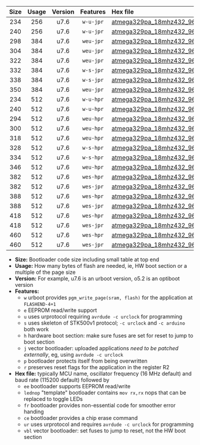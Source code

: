 |Size|Usage|Version|Features|Hex file|
|:-:|:-:|:-:|:-:|:--|
|234|256|u7.6|`w-u-jpr`|[atmega329pa_18mhz432_9600bps_ur_vbl.hex](https://raw.githubusercontent.com/stefanrueger/urboot/main/bootloaders/atmega329pa/fcpu_18mhz432/9600_bps/atmega329pa_18mhz432_9600bps_ur_vbl.hex)|
|240|256|u7.6|`w-u-jpr`|[atmega329pa_18mhz432_9600bps_lednop_ur_vbl.hex](https://raw.githubusercontent.com/stefanrueger/urboot/main/bootloaders/atmega329pa/fcpu_18mhz432/9600_bps/atmega329pa_18mhz432_9600bps_lednop_ur_vbl.hex)|
|298|384|u7.6|`weu-jpr`|[atmega329pa_18mhz432_9600bps_ee_ur_vbl.hex](https://raw.githubusercontent.com/stefanrueger/urboot/main/bootloaders/atmega329pa/fcpu_18mhz432/9600_bps/atmega329pa_18mhz432_9600bps_ee_ur_vbl.hex)|
|304|384|u7.6|`weu-jpr`|[atmega329pa_18mhz432_9600bps_ee_lednop_ur_vbl.hex](https://raw.githubusercontent.com/stefanrueger/urboot/main/bootloaders/atmega329pa/fcpu_18mhz432/9600_bps/atmega329pa_18mhz432_9600bps_ee_lednop_ur_vbl.hex)|
|322|384|u7.6|`weu-jpr`|[atmega329pa_18mhz432_9600bps_ee_lednop_fr_ur_vbl.hex](https://raw.githubusercontent.com/stefanrueger/urboot/main/bootloaders/atmega329pa/fcpu_18mhz432/9600_bps/atmega329pa_18mhz432_9600bps_ee_lednop_fr_ur_vbl.hex)|
|332|384|u7.6|`w-s-jpr`|[atmega329pa_18mhz432_9600bps_vbl.hex](https://raw.githubusercontent.com/stefanrueger/urboot/main/bootloaders/atmega329pa/fcpu_18mhz432/9600_bps/atmega329pa_18mhz432_9600bps_vbl.hex)|
|338|384|u7.6|`w-s-jpr`|[atmega329pa_18mhz432_9600bps_lednop_vbl.hex](https://raw.githubusercontent.com/stefanrueger/urboot/main/bootloaders/atmega329pa/fcpu_18mhz432/9600_bps/atmega329pa_18mhz432_9600bps_lednop_vbl.hex)|
|350|384|u7.6|`weu-jpr`|[atmega329pa_18mhz432_9600bps_ee_lednop_fr_ce_ur_vbl.hex](https://raw.githubusercontent.com/stefanrueger/urboot/main/bootloaders/atmega329pa/fcpu_18mhz432/9600_bps/atmega329pa_18mhz432_9600bps_ee_lednop_fr_ce_ur_vbl.hex)|
|234|512|u7.6|`w-u-hpr`|[atmega329pa_18mhz432_9600bps_ur.hex](https://raw.githubusercontent.com/stefanrueger/urboot/main/bootloaders/atmega329pa/fcpu_18mhz432/9600_bps/atmega329pa_18mhz432_9600bps_ur.hex)|
|240|512|u7.6|`w-u-hpr`|[atmega329pa_18mhz432_9600bps_lednop_ur.hex](https://raw.githubusercontent.com/stefanrueger/urboot/main/bootloaders/atmega329pa/fcpu_18mhz432/9600_bps/atmega329pa_18mhz432_9600bps_lednop_ur.hex)|
|294|512|u7.6|`weu-hpr`|[atmega329pa_18mhz432_9600bps_ee_ur.hex](https://raw.githubusercontent.com/stefanrueger/urboot/main/bootloaders/atmega329pa/fcpu_18mhz432/9600_bps/atmega329pa_18mhz432_9600bps_ee_ur.hex)|
|300|512|u7.6|`weu-hpr`|[atmega329pa_18mhz432_9600bps_ee_lednop_ur.hex](https://raw.githubusercontent.com/stefanrueger/urboot/main/bootloaders/atmega329pa/fcpu_18mhz432/9600_bps/atmega329pa_18mhz432_9600bps_ee_lednop_ur.hex)|
|318|512|u7.6|`weu-hpr`|[atmega329pa_18mhz432_9600bps_ee_lednop_fr_ur.hex](https://raw.githubusercontent.com/stefanrueger/urboot/main/bootloaders/atmega329pa/fcpu_18mhz432/9600_bps/atmega329pa_18mhz432_9600bps_ee_lednop_fr_ur.hex)|
|328|512|u7.6|`w-s-hpr`|[atmega329pa_18mhz432_9600bps.hex](https://raw.githubusercontent.com/stefanrueger/urboot/main/bootloaders/atmega329pa/fcpu_18mhz432/9600_bps/atmega329pa_18mhz432_9600bps.hex)|
|334|512|u7.6|`w-s-hpr`|[atmega329pa_18mhz432_9600bps_lednop.hex](https://raw.githubusercontent.com/stefanrueger/urboot/main/bootloaders/atmega329pa/fcpu_18mhz432/9600_bps/atmega329pa_18mhz432_9600bps_lednop.hex)|
|346|512|u7.6|`weu-hpr`|[atmega329pa_18mhz432_9600bps_ee_lednop_fr_ce_ur.hex](https://raw.githubusercontent.com/stefanrueger/urboot/main/bootloaders/atmega329pa/fcpu_18mhz432/9600_bps/atmega329pa_18mhz432_9600bps_ee_lednop_fr_ce_ur.hex)|
|382|512|u7.6|`wes-hpr`|[atmega329pa_18mhz432_9600bps_ee.hex](https://raw.githubusercontent.com/stefanrueger/urboot/main/bootloaders/atmega329pa/fcpu_18mhz432/9600_bps/atmega329pa_18mhz432_9600bps_ee.hex)|
|382|512|u7.6|`wes-jpr`|[atmega329pa_18mhz432_9600bps_ee_vbl.hex](https://raw.githubusercontent.com/stefanrueger/urboot/main/bootloaders/atmega329pa/fcpu_18mhz432/9600_bps/atmega329pa_18mhz432_9600bps_ee_vbl.hex)|
|388|512|u7.6|`wes-hpr`|[atmega329pa_18mhz432_9600bps_ee_lednop.hex](https://raw.githubusercontent.com/stefanrueger/urboot/main/bootloaders/atmega329pa/fcpu_18mhz432/9600_bps/atmega329pa_18mhz432_9600bps_ee_lednop.hex)|
|388|512|u7.6|`wes-jpr`|[atmega329pa_18mhz432_9600bps_ee_lednop_vbl.hex](https://raw.githubusercontent.com/stefanrueger/urboot/main/bootloaders/atmega329pa/fcpu_18mhz432/9600_bps/atmega329pa_18mhz432_9600bps_ee_lednop_vbl.hex)|
|418|512|u7.6|`wes-hpr`|[atmega329pa_18mhz432_9600bps_ee_lednop_fr.hex](https://raw.githubusercontent.com/stefanrueger/urboot/main/bootloaders/atmega329pa/fcpu_18mhz432/9600_bps/atmega329pa_18mhz432_9600bps_ee_lednop_fr.hex)|
|418|512|u7.6|`wes-jpr`|[atmega329pa_18mhz432_9600bps_ee_lednop_fr_vbl.hex](https://raw.githubusercontent.com/stefanrueger/urboot/main/bootloaders/atmega329pa/fcpu_18mhz432/9600_bps/atmega329pa_18mhz432_9600bps_ee_lednop_fr_vbl.hex)|
|460|512|u7.6|`wes-hpr`|[atmega329pa_18mhz432_9600bps_ee_lednop_fr_ce.hex](https://raw.githubusercontent.com/stefanrueger/urboot/main/bootloaders/atmega329pa/fcpu_18mhz432/9600_bps/atmega329pa_18mhz432_9600bps_ee_lednop_fr_ce.hex)|
|460|512|u7.6|`wes-jpr`|[atmega329pa_18mhz432_9600bps_ee_lednop_fr_ce_vbl.hex](https://raw.githubusercontent.com/stefanrueger/urboot/main/bootloaders/atmega329pa/fcpu_18mhz432/9600_bps/atmega329pa_18mhz432_9600bps_ee_lednop_fr_ce_vbl.hex)|

- **Size:** Bootloader code size including small table at top end
- **Usage:** How many bytes of flash are needed, ie, HW boot section or a multiple of the page size
- **Version:** For example, u7.6 is an urboot version, o5.2 is an optiboot version
- **Features:**
  + `w` urboot provides `pgm_write_page(sram, flash)` for the application at `FLASHEND-4+1`
  + `e` EEPROM read/write support
  + `u` uses urprotocol requiring `avrdude -c urclock` for programming
  + `s` uses skeleton of STK500v1 protocol; `-c urclock` and `-c arduino` both work
  + `h` hardware boot section: make sure fuses are set for reset to jump to boot section
  + `j` vector bootloader: uploaded applications *need to be patched externally*, eg, using `avrdude -c urclock`
  + `p` bootloader protects itself from being overwritten
  + `r` preserves reset flags for the application in the register R2
- **Hex file:** typically MCU name, oscillator frequency (16 MHz default) and baud rate (115200 default) followed by
  + `ee` bootloader supports EEPROM read/write
  + `lednop` "template" bootloader contains `mov rx,rx` nops that can be replaced to toggle LEDs
  + `fr` bootloader provides non-essential code for smoother error handing
  + `ce` bootloader provides a chip erase command
  + `ur` uses urprotocol and requires `avrdude -c urclock` for programming
  + `vbl` vector bootloader: set fuses to jump to reset, not the HW boot section
